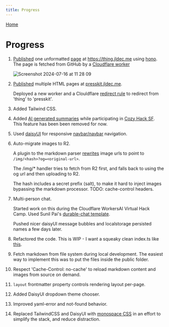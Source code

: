 ```yaml
---
title: Progress
---
```

[Home](/)

# Progress

1. [Published](https://presskit.jldec.me/new-thing) one unformatted [page](content/new-thing.md) at https://thing.jldec.me using [hono](https://hono.dev/). The page is fetched from GitHub by a [Cloudflare worker](https://github.com/jldec/presskit/blob/073e5a25898d1ff253604fbfdf919d76772ae3c4/thing-worker/src/index.ts)

    ![Screenshot 2024-07-16 at 11 28 09](https://github.com/user-attachments/assets/fea0cc4e-125b-4f14-84a6-c4b19385bc8d)

1. [Published](https://presskit.jldec.me/) multiple HTML pages at [presskit.jldec.me](https://presskit.jldec.me).

    Deployed a new worker and a Clouldflare [redirect rule](https://developers.cloudflare.com/rules/url-forwarding/single-redirects/examples/#redirect-all-requests-to-a-different-hostname) to redirect from 'thing' to 'presskit'.

1. Added Tailwind CSS.

1. Added [AI generated summaries](https://presskit.jldec.me/summarize) while participating in [Cozy Hack SF](https://lu.ma/wco3g23k?tk=5aQXWb). This feature has been been removed for now.

1. Used [daisyUI](https://presskit.jldec.me/daisyui) for responsive [navbar/navbar](https://daisyui.com/components/drawer/#navbar-menu-for-desktop--sidebar-drawer-for-mobile) navigation.  

1. Auto-migrate images to R2.

    A plugin to the markdown parser [rewrites](/packages/worker/src/markdown/rewrite-url.ts) image urls to point to `/img/<hash>?og=<original-url>`.

    The /img/* handler tries to fetch from R2 first, and falls back to using the og url and then uploading to R2.

    The hash includes a secret prefix (salt), to make it hard to inject images bypassing the markdown processor. TODO: cache-control headers.

1. Multi-person chat.

    Started work on this during the Cloudflare WorkersAI Virtual Hack Camp. Used Sunil Pai's [durable-chat template](https://github.com/threepointone/durable-chat).

    Pushed nicer daisyUI message bubbles and localstorage persisted names a few days later.

1. Refactored the code. This is WIP - I want a squeaky clean index.ts like [this](https://github.com/charl-kruger/cursor-proxy/blob/main/src/index.ts).

1. Fetch markdown from file system during local development. The easiest way to implement this was to put the files inside the public folder.

1. Respect 'Cache-Control: no-cache' to reload markdown content and images from source on demand.

1. `layout` frontmatter property controls rendering layout per-page.

1. Added DaisyUI dropdown theme chooser.

1. Improved yaml-error and not-found behavior.

1. Replaced TailwindCSS and DaisyUI with [monospace CSS](https://github.com/owickstrom/the-monospace-web/blob/main/index.css) in an effort to simplify the stack, and reduce distraction.

